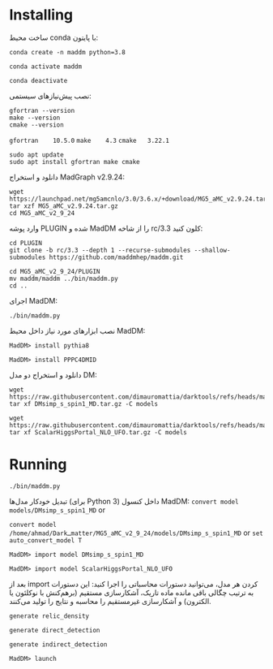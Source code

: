 # Installing
ساخت محیط conda با پایتون:
```
conda create -n maddm python=3.8
```
```
conda activate maddm
```
```
conda deactivate
```
نصب پیش‌نیازهای سیستمی:
```
gfortran --version
make --version
cmake --version 
```

``` gfortran	10.5.0 ```
``` make	4.3	```
``` cmake	3.22.1 ```
```
sudo apt update
sudo apt install gfortran make cmake
```
دانلود و استخراج MadGraph v2.9.24:
```
wget https://launchpad.net/mg5amcnlo/3.0/3.6.x/+download/MG5_aMC_v2.9.24.tar.gz
tar xzf MG5_aMC_v2.9.24.tar.gz
cd MG5_aMC_v2_9_24
```
وارد پوشه PLUGIN شده و MadDM را از شاخه rc/3.3 کلون کنید:
```
cd PLUGIN
git clone -b rc/3.3 --depth 1 --recurse-submodules --shallow-submodules https://github.com/maddmhep/maddm.git
```
```
cd MG5_aMC_v2_9_24/PLUGIN
mv maddm/maddm ../bin/maddm.py
cd ..
```
اجرای MadDM:
```
./bin/maddm.py
```
نصب ابزارهای مورد نیاز داخل محیط MadDM:
```
MadDM> install pythia8
```
```
MadDM> install PPPC4DMID
```
دانلود و استخراج دو مدل DM:
```
wget https://raw.githubusercontent.com/dimauromattia/darktools/refs/heads/main/maddm/DMsimp_s_spin1_MD.tar.gz
tar xf DMsimp_s_spin1_MD.tar.gz -C models
```
```
wget https://raw.githubusercontent.com/dimauromattia/darktools/refs/heads/main/maddm/ScalarHiggsPortal_NLO_UFO.tar.gz
tar xf ScalarHiggsPortal_NLO_UFO.tar.gz -C models
```
# Running
```
./bin/maddm.py
```
تبدیل خودکار مدل‌ها (برای Python 3)
داخل کنسول MadDM:
‍```convert model models/DMsimp_s_spin1_MD```
or

```convert model /home/ahmad/Darkـmatter/MG5_aMC_v2_9_24/models/DMsimp_s_spin1_MD``` 
or
```set auto_convert_model T```
```
MadDM> import model DMsimp_s_spin1_MD
```
```
MadDM> import model ScalarHiggsPortal_NLO_UFO
```
بعد از import کردن هر مدل، می‌توانید دستورات محاسباتی را اجرا کنید:
این دستورات به ترتیب چگالی باقی مانده ماده تاریک، آشکارسازی مستقیم (بر­هم‌کنش با نوکلئون یا الکترون) و آشکارسازی غیرمستقیم را محاسبه و نتایج را تولید می‌کنند.
```
generate relic_density
```
```
generate direct_detection
```
```
generate indirect_detection
```
```
MadDM> launch
```















